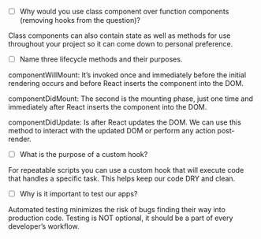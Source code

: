 - [ ] Why would you use class component over function components (removing hooks from the question)?

Class components can also contain state as well as methods for use throughout your project so it can come down to personal preference.

- [ ] Name three lifecycle methods and their purposes.

componentWillMount: It’s invoked once and immediately before the initial rendering occurs and before React inserts the component into the DOM.

componentDidMount: The second is the mounting phase, just one time and immediately after React inserts the component into the DOM.

componentDidUpdate: Is after React updates the DOM. We can use this method to interact with the updated DOM or perform any action post-render.

- [ ] What is the purpose of a custom hook?

For repeatable scripts you can use a custom hook that will execute code that handles a specific task. This helps keep our code DRY and clean.


- [ ] Why is it important to test our apps?

Automated testing minimizes the risk of bugs finding their way into production code. Testing is NOT optional, it should be a part of every developer’s workflow.